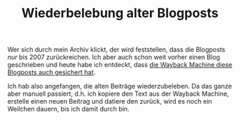 ﻿---
title: "Wiederbelebung alter Blogposts"
layout: post
---

Wer sich durch mein Archiv klickt, der wird feststellen, dass die Blogposts *nur* bis 2007 zurückreichen. Ich aber auch schon weit vorher einen Blog geschrieben und heute habe ich entdeckt, dass [die Wayback Machine diese Blogposts auch gesichert hat][0].

Ich hab also angefangen, die alten Beiträge wiederzubeleben. Da das ganze aber manuell passiert, d.h. ich kopiere den Text aus der Wayback Machine, erstelle einen neuen Beitrag und datiere den zurück, wird es noch ein Weilchen dauern, bis ich damit durch bin.

[0]: https://web.archive.org/web/*/blog.kopis.de

